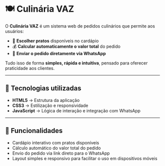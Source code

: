 # 🍽️ Culinária VAZ  

O **Culinária VAZ** é um sistema web de pedidos culinários que permite aos usuários:  

- 🥘 **Escolher pratos** disponíveis no cardápio  
- 💰 **Calcular automaticamente o valor total** do pedido  
- 📲 **Enviar o pedido diretamente via WhatsApp**  

Tudo isso de forma **simples, rápida e intuitiva**, pensado para oferecer praticidade aos clientes.  

---

## 🚀 Tecnologias utilizadas  
- **HTML5** → Estrutura da aplicação  
- **CSS3** → Estilização e responsividade  
- **JavaScript** → Lógica de interação e integração com WhatsApp  

---

## 🎯 Funcionalidades  
- Cardápio interativo com pratos disponíveis  
- Cálculo automático do valor total do pedido  
- Envio do pedido via link direto para o WhatsApp  
- Layout simples e responsivo para facilitar o uso em dispositivos móveis 
